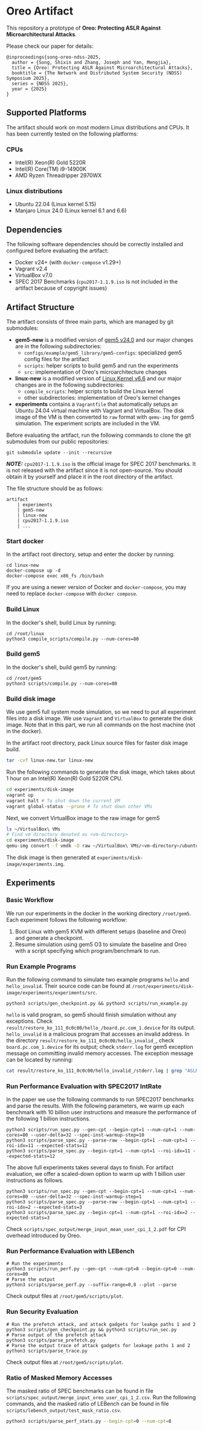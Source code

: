 # Oreo Artifact

This repository a prototype of **Oreo: Protecting ASLR Against Microarchitectural Attacks**.

Please check our paper for details:
```
@inproceedings{song-oreo-ndss-2025,
  author = {Song, Shixin and Zhang, Joseph and Yan, Mengjia},
  title = {Oreo: Protecting ASLR Against Microarchitectural Attacks},
  booktitle = {The Network and Distributed System Security (NDSS) Symposium 2025},
  series = {NDSS 2025},
  year = {2025}
}
```

## Supported Platforms

The artifact should work on most modern Linux distributions and CPUs. 
It has been currently tested on the following platforms:

### CPUs

* Intel(R) Xeon(R) Gold 5220R 
* Intel(R) Core(TM) i9-14900K
* AMD Ryzen Threadripper 2970WX 


### Linux distributions

* Ubuntu 22.04 (Linux kernel 5.15)
* Manjaro Linux 24.0 (Linux kernel 6.1 and 6.6)


## Dependencies

The following software dependencies should be correctly installed and configured
before evaluating the artifact:

* Docker v24+ (with `docker-compose` v1.29+)
* Vagrant v2.4
* VirtualBox v7.0
* SPEC 2017 Benchmarks (`cpu2017-1.1.9.iso` is not included in the artifact because of copyright issues)

## Artifact Structure 

The artifact consists of three main parts, which are managed by git submodules:

* **gem5-new** is a modified version of [gem5 v24.0](https://github.com/gem5/gem5/releases/tag/v24.0.0.0) and our major changes are in the following subdirectories:
  * `configs/example/gem5_library/gem5-configs`: specialized gem5 config files for the artifact
  * `scripts`: helper scripts to build gem5 and run the experiments
  * `src`: implementation of Oreo's microarchitecture changes
* **linux-new** is a modified version of [Linux Kernel v6.6](https://kernel.googlesource.com/pub/scm/linux/kernel/git/torvalds/linux/+/refs/tags/v6.6) and our major changes are in the following subdirectories:
  * `compile_scripts`: helper scripts to build the Linux kernel
  * other subdirectories: implementation of Oreo's kernel changes
* **experiments** contains a `Vagrantfile` that automatically setups an Ubuntu 24.04 virtual machine with Vagrant and VirtualBox. The disk image of the VM is then converted to `raw` format with `qemu-img` for gem5 simulation. The experiment scripts are included in the VM.

Before evaluating the artifact, run the following commands to clone the git submodules from our public repositories:

```shell
git submodule update --init --recursive
```

**_NOTE:_** `cpu2017-1.1.9.iso` is the official image for SPEC 2017 benchmarks.
It is not released with the artifact since it is not open-source.
You should obtain it by yourself and place it in the root directory of the artifact.

The file structure should be as follows:
```
artifact
    | experiments
    | gem5-new
    | linux-new
    | cpu2017-1.1.9.iso
    | ...
```

### Start docker
In the artifact root directory, setup and enter the docker by running:
```shell
cd linux-new
docker-compose up -d
docker-compose exec x86_fs /bin/bash
```
If you are using a newer version of Docker and `docker-compose`, you may need to replace `docker-compose` with `docker compose`.

### Build Linux
In the docker's shell, build Linux by running:
```shell
cd /root/linux
python3 compile_scripts/compile.py --num-cores=80
```

### Build gem5
In the docker's shell, build gem5 by running:
```shell
cd /root/gem5
python3 scripts/compile.py --num-cores=80
```

### Build disk image
We use gem5 full system mode simulation, so we need to put all experiment files into a disk image.
We use `Vagrant` and `VirtualBox` to generate the disk image. 
Note that in this part, we run all commands on the host machine (not in the docker).

In the artifact root directory, pack Linux source files for faster disk image build.
```bash
tar -cvf linux-new.tar linux-new
```
Run the following commands to generate the disk image, which takes about 1 hour on an Intel(R) Xeon(R) Gold 5220R CPU.
```bash
cd experiments/disk-image
vagrant up
vagrant halt # To shut down the current VM
vagrant global-status --prune # To shut down other VMs
```
Next, we convert VirtualBox image to the raw image for gem5
```bash
ls ~/VirtualBox\ VMs
# Find vm directory denoted as <vm-directory>
cd experiments/disk-image
qemu-img convert -f vmdk -O raw ~/VirtualBox\ VMs/<vm-directory>/ubuntu-jammy-22.04-cloudimg.vmdk experiments.img
```
The disk image is then generated at `experiments/disk-image/experiments.img`.

## Experiments
### Basic Workflow
We run our experiments in the docker in the working directory `/root/gem5`. 
Each experiment follows the following workflow:
1. Boot Linux with gem5 KVM with different setups (baseline and Oreo) and generate a checkpoint.
2. Resume simulation using gem5 O3 to simulate the baseline and Oreo with a script specifying which program/benchmark to run.

### Run Example Programs
Run the following command to simulate two example programs `hello` and `hello_invalid`.
Their source code can be found at `/root/experiments/disk-image/experiments/experiments/src`.
```shell
python3 scripts/gen_checkpoint.py && python3 scripts/run_example.py
```
`hello` is valid program, so gem5 should finish simulation without any exceptions. 
Check `result/restore_ko_111_0c0c00/hello_/board.pc.com_1.device` for its output.
`hello_invalid` is a malicious program that accesses an invalid address. 
In the directory `result/restore_ko_111_0c0c00/hello_invalid_`, 
check `board.pc.com_1.device` for its output; 
check `stderr.log` for gem5 exception message on committing invalid memory accesses.
The exception message can be located by running:
```bash
cat result/restore_ko_111_0c0c00/hello_invalid_/stderr.log | grep "ASLR violation"
```

### Run Performance Evaluation with SPEC2017 IntRate
In the paper we use the following commands to run SPEC2017 benchmarks and parse the results.
With the following parameters, we warm up each benchmark with 10 billion user instructions
and measure the performance of the following 1 billion instructions.
```shell
python3 scripts/run_spec.py --gen-cpt --begin-cpt=1 --num-cpt=1 --num-cores=80 --user-delta=32 --spec-inst-warmup-step=10
python3 scripts/parse_spec.py --parse-raw --begin-cpt=1 --num-cpt=1 --roi-idx=11 --expected-stats=12
python3 scripts/parse_spec.py --begin-cpt=1 --num-cpt=1 --roi-idx=11 --expected-stats=12
```
The above full experiments takes several days to finish.
For artifact evaluation, we offer a scaled-down option to warm up with 1 billion user instructions as follows.
```shell
python3 scripts/run_spec.py --gen-cpt --begin-cpt=1 --num-cpt=1 --num-cores=80 --user-delta=32 --spec-inst-warmup-step=1
python3 scripts/parse_spec.py --parse-raw --begin-cpt=1 --num-cpt=1 --roi-idx=2 --expected-stats=3
python3 scripts/parse_spec.py --begin-cpt=1 --num-cpt=1 --roi-idx=2 --expected-stats=3
```
Check `scripts/spec_output/merge_input_mean_user_cpi_1_2.pdf` for CPI overhead introduced by Oreo.

### Run Performance Evaluation with LEBench
```shell
# Run the experiments
python3 scripts/run_perf.py --gen-cpt --num-cpt=8 --begin-cpt=0 --num-cores=80
# Parse the output
python3 scripts/parse_perf.py --suffix-range=0,8 --plot --parse
```
Check output files at `/root/gem5/scripts/plot`.

### Run Security Evaluation
```shell
# Run the prefetch attack, and attack gadgets for leakge paths 1 and 2
python3 scripts/gen_checkpoint.py && python3 scripts/run_sec.py
# Parse output of the prefetch attack
python3 scripts/parse_prefetch.py
# Parse the output trace of attack gadgets for leakage paths 1 and 2
python3 scripts/parse_trace.py
```
Check output files at `/root/gem5/scripts/plot`.

### Ratio of Masked Memory Accesses
The masked ratio of SPEC benchmarks can be found in file `scripts/spec_output/merge_input_oreo_user_cpi_1_2.csv`.
Run the following commands, and the masked ratio of LEBench can be found in file `scripts/lebench_output/test_mask_ratio.csv`.
```bash
python3 scripts/parse_perf_stats.py --begin-cpt=0 --num-cpt=8
```
